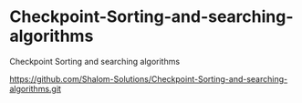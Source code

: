 # Checkpoint-Sorting-and-searching-algorithms
Checkpoint Sorting and searching algorithms

https://github.com/Shalom-Solutions/Checkpoint-Sorting-and-searching-algorithms.git
